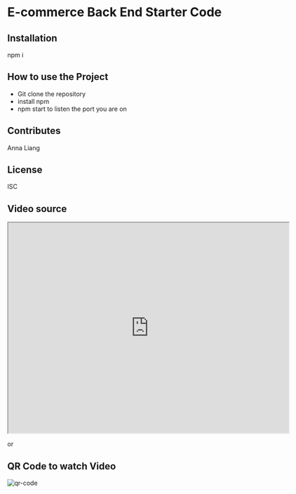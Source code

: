 # E-commerce Back End Starter Code

## Installation
npm i

## How to use the Project
* Git clone the repository
* install npm
* npm start to listen the port you are on

## Contributes
Anna Liang

## License
ISC

## Video source
<iframe src="https://drive.google.com/file/d/1NfKGrvxfBrKUxog_U-fgdtcBEBAJ2Q9x/preview" width="640" height="480"></iframe>

or
## QR Code to watch Video
![qr-code](https://user-images.githubusercontent.com/98847835/173201459-38e4aaea-eb5e-4f5c-8896-5659db438d17.png)

